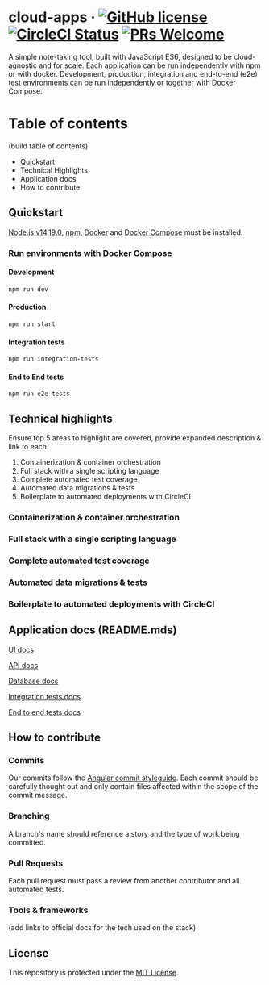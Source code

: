 # cloud-apps &middot; [![GitHub license](https://img.shields.io/badge/license-MIT-blue.svg)](https://github.com/facebook/react/blob/master/LICENSE) [![CircleCI Status](https://circleci.com/gh/escobard/cloud-apps-2019.svg?style=shield&circle-token=9a2ace13d3d938798ecb8f2efc56176ea7ede1ca)](https://app.circleci.com/pipelines/github/escobard/cloud-apps-2019) [![PRs Welcome](https://img.shields.io/badge/PRs-welcome-brightgreen.svg)](https://github.com/escobard/cloud-apps#pull-requests) 

A simple note-taking tool, built with JavaScript ES6, designed to be cloud-agnostic and for scale. Each application can be run independently with npm or with docker. Development, production, integration and end-to-end (e2e) test environments can be run independently or together with Docker Compose.

# Table of contents

(build table of contents)

* Quickstart
* Technical Highlights
* Application docs
* How to contribute

## Quickstart

[Node.js v14.19.0](https://nodejs.org/en/), [npm](https://www.npmjs.com/), [Docker](https://www.docker.com/) and [Docker Compose](https://docs.docker.com/compose/) must be installed.

### Run environments with Docker Compose

#### Development        
 `npm run dev`            
  
#### Production        
 `npm run start`   
 
#### Integration tests
`npm run integration-tests`

#### End to End tests
`npm run e2e-tests`

## Technical highlights

Ensure top 5 areas to highlight are covered, provide expanded description & link to each.
1. Containerization & container orchestration
2. Full stack with a single scripting language
3. Complete automated test coverage
4. Automated data migrations & tests
5. Boilerplate to automated deployments with CircleCI

### Containerization & container orchestration

### Full stack with a single scripting language

### Complete automated test coverage

### Automated data migrations & tests

### Boilerplate to automated deployments with CircleCI

## Application docs (README.mds)

[UI docs](https://github.com/escobard/cloud-apps/blob/master/client/ui)

[API docs](https://github.com/escobard/cloud-apps/blob/master/server/api)

[Database docs](https://github.com/escobard/cloud-apps/tree/master/server/postgres)

[Integration tests docs](https://github.com/escobard/cloud-apps/tree/master/server/tests)

[End to end tests docs](https://github.com/escobard/cloud-apps/tree/master/client/tests)

## How to contribute

### Commits

Our commits follow the [Angular commit styleguide](https://gist.github.com/brianclements/841ea7bffdb01346392c). Each commit should be carefully thought out and only contain files affected within the scope of the commit message.

### Branching

A branch's name should reference a story and the type of work being committed.

### Pull Requests

Each pull request must pass a review from another contributor and all automated tests.

### Tools & frameworks

(add links to official docs for the tech used on the stack)

## License

This repository is protected under the [MIT License](https://choosealicense.com/licenses/mit/).
